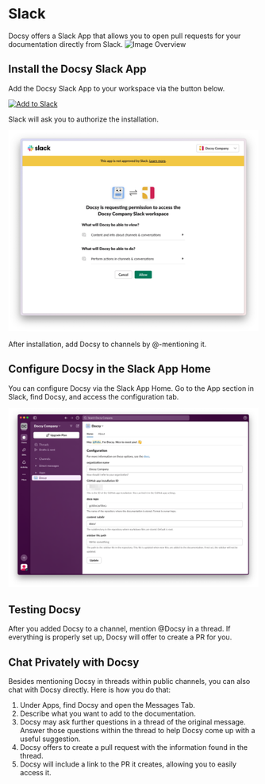 # Slack

Docsy offers a Slack App that allows you to open pull requests for your documentation directly from Slack.
![Image Overview](/img/image-overview_0_image.png)

## Install the Docsy Slack App

Add the Docsy Slack App to your workspace via the button below.

<a href="https://app.getdocsy.com/slack/install">
    <img 
        alt="Add to Slack" 
        height="40" 
        width="139" 
        src="https://platform.slack-edge.com/img/add_to_slack.png" 
        srcSet="https://platform.slack-edge.com/img/add_to_slack.png 1x, https://platform.slack-edge.com/img/add_to_slack@2x.png 2x" 
    />
</a>
<p>
</p>

Slack will ask you to authorize the installation.

![Install Slack App](install-slack-app.png)

After installation, add Docsy to channels by @-mentioning it.

## Configure Docsy in the Slack App Home

You can configure Docsy via the Slack App Home. Go to the App section in Slack, find Docsy, and access the configuration tab.

![Configure Docsy](app-home-configuration.png)

## Testing Docsy

After you added Docsy to a channel, mention @Docsy in a thread. If everything is properly set up, Docsy will offer to create a PR for you.

## Chat Privately with Docsy

Besides mentioning Docsy in threads within public channels, you can also chat with Docsy directly. Here is how you do that:
1. Under Apps, find Docsy and open the Messages Tab.
2. Describe what you want to add to the documentation.
3. Docsy may ask further questions in a thread of the original message. Answer those questions within the thread to help Docsy come up with a useful suggestion.
4. Docsy offers to create a pull request with the information found in the thread.  
5. Docsy will include a link to the PR it creates, allowing you to easily access it.